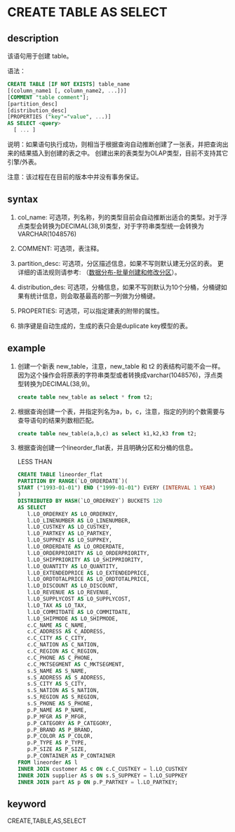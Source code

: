 # CREATE TABLE AS SELECT

## description

该语句用于创建 table。

语法：

```sql
CREATE TABLE [IF NOT EXISTS] table_name
[(column_name1 [, column_name2, ...])]
[COMMENT "table comment"];
[partition_desc]
[distribution_desc]
[PROPERTIES ("key"="value", ...)]
AS SELECT <query>
  [ ... ]
```

说明：如果语句执行成功，则相当于根据查询自动推断创建了一张表，并把查询出来的结果插入到创建的表之中。
创建出来的表类型为OLAP类型，目前不支持其它引擎/外表。

注意：该过程在在目前的版本中并没有事务保证。

## syntax

1. col_name: 可选项，列名称，列的类型目前会自动推断出适合的类型。对于浮点类型会转换为DECIMAL(38,9)类型，对于字符串类型统一会转换为VARCHAR(1048576)

2. COMMENT: 可选项，表注释。

3. partition_desc: 可选项，分区描述信息，如果不写则默认建无分区的表。
   更详细的语法规则请参考: （[数据分布-批量创建和修改分区](../table_design/Data_distribution.md)）。

4. distribution_des: 可选项，分桶信息，如果不写则默认为10个分桶，分桶键如果有统计信息，则会取基最高的那一列做为分桶键。

5. PROPERTIES: 可选项，可以指定建表的附带的属性。

6. 排序键是自动生成的，生成的表只会是duplicate key模型的表。

## example

1. 创建一个新表 new_table，注意，new_table 和 t2 的表结构可能不会一样。
因为这个操作会将原表的字符串类型或者转换成varchar(1048576)，浮点类型转换为DECIMAL(38,9)。

    ```sql
    create table new_table as select * from t2;
    ```

2. 根据查询创建一个表，并指定列名为a，b，c，注意，指定的列的个数需要与查导语句的结果列数相匹配。

    ```sql
    create table new_table(a,b,c) as select k1,k2,k3 from t2;
    ```

3. 根据查询创建一个lineorder_flat表，并且明确分区和分桶的信息。

    LESS THAN

    ```sql
   CREATE TABLE lineorder_flat
   PARTITION BY RANGE(`LO_ORDERDATE`)(
   START ("1993-01-01") END ("1999-01-01") EVERY (INTERVAL 1 YEAR)
   )
   DISTRIBUTED BY HASH(`LO_ORDERKEY`) BUCKETS 120 
   AS SELECT
       l.LO_ORDERKEY AS LO_ORDERKEY,
       l.LO_LINENUMBER AS LO_LINENUMBER,
       l.LO_CUSTKEY AS LO_CUSTKEY,
       l.LO_PARTKEY AS LO_PARTKEY,
       l.LO_SUPPKEY AS LO_SUPPKEY,
       l.LO_ORDERDATE AS LO_ORDERDATE,
       l.LO_ORDERPRIORITY AS LO_ORDERPRIORITY,
       l.LO_SHIPPRIORITY AS LO_SHIPPRIORITY,
       l.LO_QUANTITY AS LO_QUANTITY,
       l.LO_EXTENDEDPRICE AS LO_EXTENDEDPRICE,
       l.LO_ORDTOTALPRICE AS LO_ORDTOTALPRICE,
       l.LO_DISCOUNT AS LO_DISCOUNT,
       l.LO_REVENUE AS LO_REVENUE,
       l.LO_SUPPLYCOST AS LO_SUPPLYCOST,
       l.LO_TAX AS LO_TAX,
       l.LO_COMMITDATE AS LO_COMMITDATE,
       l.LO_SHIPMODE AS LO_SHIPMODE,
       c.C_NAME AS C_NAME,
       c.C_ADDRESS AS C_ADDRESS,
       c.C_CITY AS C_CITY,
       c.C_NATION AS C_NATION,
       c.C_REGION AS C_REGION,
       c.C_PHONE AS C_PHONE,
       c.C_MKTSEGMENT AS C_MKTSEGMENT,
       s.S_NAME AS S_NAME,
       s.S_ADDRESS AS S_ADDRESS,
       s.S_CITY AS S_CITY,
       s.S_NATION AS S_NATION,
       s.S_REGION AS S_REGION,
       s.S_PHONE AS S_PHONE,
       p.P_NAME AS P_NAME,
       p.P_MFGR AS P_MFGR,
       p.P_CATEGORY AS P_CATEGORY,
       p.P_BRAND AS P_BRAND,
       p.P_COLOR AS P_COLOR,
       p.P_TYPE AS P_TYPE,
       p.P_SIZE AS P_SIZE,
       p.P_CONTAINER AS P_CONTAINER
   FROM lineorder AS l
   INNER JOIN customer AS c ON c.C_CUSTKEY = l.LO_CUSTKEY
   INNER JOIN supplier AS s ON s.S_SUPPKEY = l.LO_SUPPKEY
   INNER JOIN part AS p ON p.P_PARTKEY = l.LO_PARTKEY;
    ```

## keyword

CREATE,TABLE,AS,SELECT
